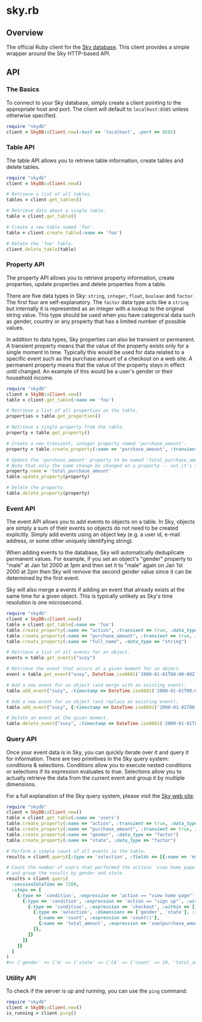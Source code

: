 sky.rb
======

## Overview

The official Ruby client for the [Sky database](http://skydb.io).
This client provides a simple wrapper around the Sky HTTP-based API.


## API

### The Basics

To connect to your Sky database, simply create a client pointing to the appropriate host and port.
The client will default to `localhost:8585` unless otherwise specified.

```ruby
require "skydb"
client = SkyDB::Client.new(:host => 'localhost', :port => 8585)
```

### Table API

The table API allows you to retrieve table information, create tables and delete tables.

```ruby
require "skydb"
client = SkyDB::Client.new()

# Retrieve a list of all tables.
tables = client.get_tables()

# Retrieve data about a single table.
table = client.get_table()

# Create a new table named 'foo'.
table = client.create_table(:name => 'foo')

# Delete the 'foo' table.
client.delete_table(table)
```


### Property API

The property API allows you to retrieve property information, create properties, update properties and delete properties from a table.

There are five data types in Sky: `string`, `integer`, `float`, `boolean` and `factor`.
The first four are self-explanatory.
The `factor` data type acts like a `string` but internally it is represented as an integer with a lookup to the original string value.
This type should be used when you have categorical data such as gender, country or any property that has a limited number of possible values.

In addition to data types, Sky properties can also be transient or permanent.
A transient property means that the value of the property exists only for a single moment in time.
Typically this would be used for data related to a specific event such as the purchase amount of a checkout on a web site.
A permanent property means that the value of the property stays in effect until changed.
An example of this would be a user's gender or their household income.

```ruby
require "skydb"
client = SkyDB::Client.new()
table = client.get_table(:name => 'foo')

# Retrieve a list of all properties on the table.
properties = table.get_properties()

# Retrieve a single property from the table.
property = table.get_property()

# Create a new transient, integer property named 'purchase_amount'.
property = table.create_property(:name => 'purchase_amount', :transient => true, :data_type => 'integer')

# Update the 'purchase_amount' property to be named 'total_purchase_amount'.
# Note that only the name change be changed on a property -- not it's transiency or data type.
property.name = 'total_purchase_amount'
table.update_property(property)

# Delete the property.
table.delete_property(property)
```

### Event API

The event API allows you to add events to objects on a table.
In Sky, objects are simply a sum of their events so objects do not need to be created explicitly.
Simply add events using an object key (e.g. a user id, e-mail address, or some other uniquely identifying string).

When adding events to the database, Sky will automatically deduplicate permanent values.
For example, if you set an object's "gender" property to "male" at Jan 1st 2000 at 1pm and then set it to "male" again on Jan 1st 2000 at 2pm then Sky will remove the second gender value since it can be determined by the first event.

Sky will also merge a events if adding an event that already exists at the same time for a given object.
This is typically unlikely as Sky's time resolution is one microsecond.

```ruby
require "skydb"
client = SkyDB::Client.new()
table = client.get_table(:name => 'foo')
table.create_property(:name => "action", :transient => true, :data_type => "factor")
table.create_property(:name => "purchase_amount", :transient => true, :data_type => "float")
table.create_property(:name => "full_name", :data_type => "string")

# Retrieve a list of all events for an object.
events = table.get_events("susy")

# Retrieve the event that occurs at a given moment for an object.
event = table.get_event("susy", DateTime.iso8601('2000-01-01T00:00:00Z'))

# Add a new event for an object (and merge with an existing event).
table.add_event("susy", :timestamp => DateTime.iso8601('2000-01-01T00:00:00Z'), :data => {"action" => "checekout", "purchase_amount" => 100, "full_name" => "Susy Que"})

# Add a new event for an object (and replace an existing event).
table.add_event("susy", {:timestamp => DateTime.iso8601('2000-01-01T00:00:00Z'), :data => {"action" => "checekout", "purchase_amount" => 100, "full_name" => "Susy Que"}}, :method => :replace)

# Delete an event at the given moment.
table.delete_event("susy", :timestamp => DateTime.iso8601('2000-01-01T00:00:00Z'))
```

### Query API

Once your event data is in Sky, you can quickly iterate over it and query it for information.
There are two primitives in the Sky query system: conditions & selections.
Conditions allow you to execute nested conditions or selections if its expression evaluates to true.
Selections allow you to actually retrieve the data from the current event and group it by multiple dimensions.

For a full explanation of the Sky query system, please visit the [Sky web site](http://skydb.io).

```ruby
require "skydb"
client = SkyDB::Client.new()
table = client.get_table(:name => 'users')
table.create_property(:name => "action", :transient => true, :data_type => "factor")
table.create_property(:name => "purchase_amount", :transient => true, :data_type => "float")
table.create_property(:name => "gender", :data_type => "factor")
table.create_property(:name => "state", :data_type => "factor")

# Perform a simple count of all events in the table.
results = client.query([:type => 'selection', :fields => [{:name => 'myCount', :expression => 'count()'}]])

# Count the number of users that performed the actions 'view home page', 'sign up' and then 'checkout' within a session
# and group the results by gender and state.
results = client.query(
  :sessionIdleTime => 7200,
  :steps => [
    {:type => 'condition', :expression => 'action == "view home page"', :steps => [
      {:type => 'condition', :expression => 'action == "sign up"', :within => [1,1], :steps => [
        {:type => 'condition', :expression => 'checkout', :within => [1,1], :steps => [
          {:type => 'selection', :dimensions => ['gender', 'state'], :fields => [
            {:name => 'count', :expression => 'count()'},
            {:name => 'total_amount', :expression => 'sum(purchase_amount)'}
          ]},
        ]}
      ]}
    ]}
  ]
)
#=> {'gender' => {'m' => {'state' => {'CA' => {'count' => 10, 'total_amount' => 291.93}}}}
```

### Utility API

To check if the server is up and running, you can use the `ping` command:


```ruby
require "skydb"
client = SkyDB::Client.new()
is_running = client.ping()
```